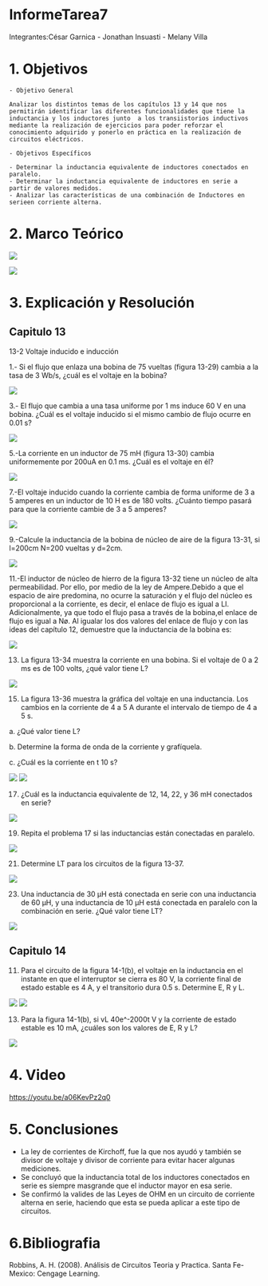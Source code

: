 # InformeTarea7

Integrantes:César Garnica  -  Jonathan Insuasti -  Melany Villa 

# 1. Objetivos
    - Objetivo General
     
    Analizar los distintos temas de los capítulos 13 y 14 que nos permitirán identificar las diferentes funcionalidades que tiene la inductancia y los inductores junto  a los transiistorios inductivos  mediante la realización de ejercicios para poder reforzar el conocimiento adquirido y ponerlo en práctica en la realización de circuitos eléctricos. 
            
    - Objetivos Específicos  
    
    - Determinar la inductancia equivalente de inductores conectados en paralelo.
    - Determinar la inductancia equivalente de inductores en serie a partir de valores medidos.
    - Analizar las características de una combinación de Inductores en serieen corriente alterna.
     
     
# 2. Marco Teórico

![](https://github.com/mjvilla1/ImagenesInforme7/blob/main/Inductancia.PNG)

![](https://github.com/mjvilla1/ImagenesInforme7/blob/main/Inductores.png)

# 3. Explicación y Resolución

## Capitulo 13

13-2 Voltaje inducido e inducción

1.- Si el flujo que enlaza una bobina de 75 vueltas (figura 13-29) cambia a la tasa de 3 Wb/s, ¿cuál es el voltaje en la bobina?

![](https://github.com/mjvilla1/ImagenesInforme7/blob/main/EJERCICIO%2013.1.PNG)

3.- El flujo que cambia a una tasa uniforme por 1 ms induce 60 V en una bobina. ¿Cuál es el voltaje inducido si el mismo cambio de flujo ocurre en 0.01 s?

![](https://github.com/mjvilla1/ImagenesInforme7/blob/main/Ejercicio%2013.3.PNG)

5.-La corriente en un inductor de 75 mH (figura 13-30) cambia uniformemente por 200uA en 0.1 ms. ¿Cuál es el voltaje en él?

![](https://github.com/mjvilla1/ImagenesInforme7/blob/main/Ejercicio%2013.5.PNG)

7.-El voltaje inducido cuando la corriente cambia de forma uniforme de 3 a 5 amperes en un inductor de 10 H es de 180 volts. ¿Cuánto tiempo pasará para que la corriente cambie de 3 a 5 amperes?

![](https://github.com/mjvilla1/ImagenesInforme7/blob/main/Ejercicio%2013.7.PNG)

9.-Calcule la inductancia de la bobina de núcleo de aire de la figura 13-31, si l=200cm N=200 vueltas y d=2cm.

![](https://github.com/mjvilla1/ImagenesInforme7/blob/main/Ejercicio%2013.9.PNG)

11.-El inductor de núcleo de hierro de la figura 13-32 tiene un núcleo de alta permeabilidad. Por ello, por medio de la ley de Ampere.Debido a que el espacio de aire predomina, no ocurre la saturación y el flujo del núcleo es proporcional a la corriente, es decir, el enlace de flujo es igual a LI. Adicionalmente, ya que todo el flujo pasa a través de la bobina,el enlace de flujo es igual a Nø. Al igualar los dos valores del enlace de flujo y con las ideas del capítulo 12, demuestre que la inductancia de la bobina es:

![](https://github.com/mjvilla1/ImagenesInforme7/blob/main/Ejercicio%2013.11.PNG)

13. La figura 13-34 muestra la corriente en una bobina. Si el voltaje de 0 a 2 ms
es de 100 volts, ¿qué valor tiene L?

![](https://github.com/mjvilla1/ImagenesInforme7/blob/main/Ejercicio%2013.13.PNG)

15. La figura 13-36 muestra la gráfica del voltaje en una inductancia. Los cambios en la corriente de 4 a 5 A durante el intervalo de tiempo de 4 a 5 s.

a. ¿Qué valor tiene L?

b. Determine la forma de onda de la corriente y grafíquela.

c. ¿Cuál es la corriente en t  10 s?

![](https://github.com/mjvilla1/ImagenesInforme7/blob/main/Ejercicio%2013.15.1.PNG)
![](https://github.com/mjvilla1/ImagenesInforme7/blob/main/Ejercicio%2013.15.2.PNG)

17. ¿Cuál es la inductancia equivalente de 12, 14, 22, y 36 mH conectados en
serie?

![](https://github.com/mjvilla1/ImagenesInforme7/blob/main/Ejercicio%2013.17.PNG)

19. Repita el problema 17 si las inductancias están conectadas en paralelo.

![](https://github.com/mjvilla1/ImagenesInforme7/blob/main/Ejercicio%2013.19.PNG)

21. Determine LT para los circuitos de la figura 13-37.

![](https://github.com/mjvilla1/ImagenesInforme7/blob/main/Ejercicio%2013.21.PNG)

23. Una inductancia de 30 μH está conectada en serie con una inductancia de 60
μH, y una inductancia de 10 μH está conectada en paralelo con la combinación en serie. ¿Qué valor tiene LT?

![](https://github.com/mjvilla1/ImagenesInforme7/blob/main/Ejercicio%2013.23.PNG)

## Capitulo 14

11. Para el circuito de la figura 14-1(b), el voltaje en la inductancia en el instante
en que el interruptor se cierra es 80 V, la corriente final de estado estable es
4 A, y el transitorio dura 0.5 s. Determine E, R y L.

![](https://github.com/mjvilla1/ImagenesInforme7/blob/main/Ejercicio%2014.11.PNG)
![](https://github.com/mjvilla1/ImagenesInforme7/blob/main/Ejercicio%2014.11.1.PNG)

13. Para la figura 14-1(b), si vL  40e^-2000t V y la corriente de estado estable es
10 mA, ¿cuáles son los valores de E, R y L?

![](https://github.com/mjvilla1/ImagenesInforme7/blob/main/Ejercicio%2014.13.PNG)

# 4. Video

https://youtu.be/a06KevPz2q0

# 5. Conclusiones

- La ley de corrientes de Kirchoff, fue la que nos ayudó y también se divisor de voltaje y divisor de corriente
para evitar hacer algunas mediciones.
- Se concluyó que la inductancia total de los inductores conectados en serie es siempre masgrande que el inductor mayor 
en esa serie.
- Se confirmó la valides de las Leyes de OHM en un circuito de corriente alterna en serie, haciendo que esta se pueda aplicar
 a este tipo de circuitos.

# 6.Bibliografia 

Robbins, A. H. (2008). Análisis de Circuitos Teoria y Practica. Santa Fe-Mexico: Cengage Learning.
